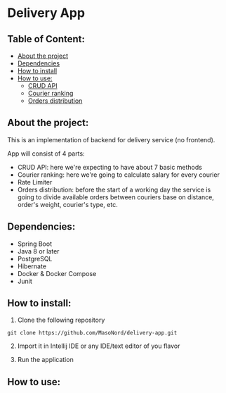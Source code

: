 # Delivery App

## Table of Content:
- [About the project](#about-the-project)
- [Dependencies](#dependencies)
- [How to install](#How-to-install)
- [How to use:](#CRUD-API)
    - [CRUD API]()
    - [Courier ranking]()
    - [Orders distribution]()

## About the project:
This is an implementation of backend for delivery service (no frontend).

App will consist of 4 parts:
* CRUD API: here we're expecting to have about 7 basic methods
* Courier ranking: here we're going to calculate salary for every courier
* Rate Limiter
* Orders distribution: before the start of a working day the service is going to divide available orders between couriers base on distance, order's weight, courier's type, etc.

## Dependencies:
- Spring Boot
- Java 8 or later
- PostgreSQL
- Hibernate
- Docker & Docker Compose
- Junit

## How to install:
1. Clone the following repository
```
git clone https://github.com/MasoNord/delivery-app.git
```
2. Import it in Intellij IDE or any IDE/text editor of you flavor

3. Run the application

## How to use:
